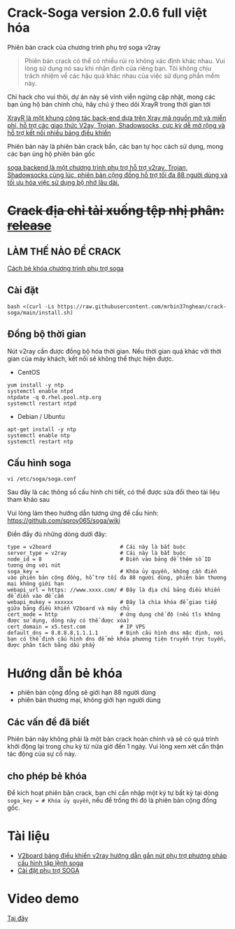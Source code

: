 # Crack-Soga version 2.0.6 full việt hóa
Phiên bản crack của chương trình phụ trợ soga v2ray

> Phiên bản crack có thể có nhiều rủi ro không xác định khác nhau. Vui lòng sử dụng nó sau khi nhận định của riêng bạn. Tôi không chịu trách nhiệm về các hậu quả khác nhau của việc sử dụng phần mềm này.
 
 Chỉ hack cho vui thôi, dự án này sẽ vĩnh viễn ngừng cập nhật, mong các bạn ủng hộ bản chính chủ, hãy chú ý theo dõi XrayR trong thời gian tới
 
[XrayR là một khung công tác back-end dựa trên Xray mã nguồn mở và miễn phí, hỗ trợ các giao thức V2ay, Trojan, Shadowsocks, cực kỳ dễ mở rộng và hỗ trợ kết nối nhiều bảng điều khiển](https://github.com/XrayR-project/XrayR)

Phiên bản này là phiên bản crack bẩn, các bạn tự học cách sử dụng, mong các bạn ủng hộ phiên bản gốc

[soga backend là một chương trình phụ trợ hỗ trợ v2ray, Trojan, Shadowsocks cùng lúc, phiên bản cộng đồng hỗ trợ tối đa 88 người dùng và tối ưu hóa việc sử dụng bộ nhớ lâu dài.](https://github.com/sprov065/soga)

# ~~Crack địa chỉ tải xuống tệp nhị phân: [release](https://github.com/RManLuo/crack-soga-v2ray/releases)~~

## LÀM THẾ NÀO ĐỂ CRACK

[Cách bẻ khóa chương trình phụ trợ soga](https://www.rman.top/2021/02/07/crack-soga/)

## Cài đặt 
```
bash <(curl -Ls https://raw.githubusercontent.com/mrbin37nghean/crack-soga/main/install.sh)
```
## Đồng bộ thời gian 

Nút v2ray cần được đồng bộ hóa thời gian. Nếu thời gian quá khác với thời gian của máy khách, kết nối sẽ không thể thực hiện được.

- CentOS 
```
yum install -y ntp
systemctl enable ntpd
ntpdate -q 0.rhel.pool.ntp.org
systemctl restart ntpd
```
- Debian / Ubuntu
```
apt-get install -y ntp
systemctl enable ntp
systemctl restart ntp
```
## Cấu hình soga
```   
vi /etc/soga/soga.conf
```
Sau đây là các thông số cấu hình chi tiết, có thể được sửa đổi theo tài liệu tham khảo sau

Vui lòng làm theo hướng dẫn tương ứng để cấu hình: https://github.com/sprov065/soga/wiki

Điền đầy đủ những dòng dưới đây:
```
type = v2board                      # Cái này là bắt buộc
server_type = v2ray                 # Cái này là bắt buộc
node_id = 8                         # Điền vào bảng để thêm số ID tương ứng với nút
soga_key =                          # Khóa ủy quyền, không cần điền vào phiên bản cộng đồng, hỗ trợ tối đa 88 người dùng, phiên bản thương mại không giới hạn
webapi_url = https: //www.xxxx.com/ # Đây là địa chỉ bảng điều khiển để điền vào đế cắm
webapi_mukey = xxxxxx               # Đây là chìa khóa để giao tiếp giữa bảng điều khiển V2board và máy chủ
cert_mode = http                    # ứng dụng chế độ (nếu tls không được sử dụng, dòng này có thể được xóa)
cert_domain = x5.test.com           # IP VPS
default_dns = 8.8.8.8,1.1.1.1       # Định cấu hình dns mặc định, nơi bạn có thể định cấu hình dns để mở khóa phương tiện truyền trực tuyến, được phân tách bằng dấu phẩy
```
# Hướng dẫn bẻ khóa

- phiên bản cộng đồng sẽ giới hạn 88 người dùng
- phiên bản thương mại, không giới hạn người dùng
## Các vấn đề đã biết

Phiên bản này không phải là một bản crack hoàn chỉnh và sẽ có quá trình khởi động lại trong chu kỳ từ nửa giờ đến 1 ngày. Vui lòng xem xét cẩn thận tác động của sự cố này.

## cho phép bẻ khóa

Để kích hoạt phiên bản crack, bạn chỉ cần nhập một ký tự bất kỳ tại dòng `soga_key = # Khóa ủy quyền`, nếu để trống thì đó là phiên bản cộng đồng gốc.

# Tài liệu
- [V2board bảng điều khiển v2ray hướng dẫn gắn nút phụ trợ phương pháp cấu hình tập lệnh soga](https://ivpsr.com/235.html)
- [Cài đặt phụ trợ SOGA](https://v2rayn.net/19.html)

# Video demo
[Tại đây](https://youtu.be/3mNSUUpBiMY)
